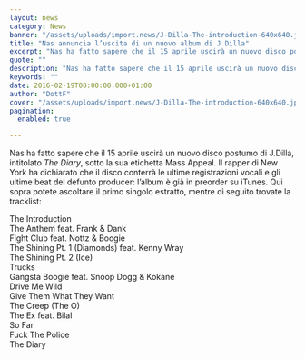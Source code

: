 ```yaml
---
layout: news
category: News
banner: "/assets/uploads/import.news/J-Dilla-The-introduction-640x640.jpg"
title: "Nas annuncia l’uscita di un nuovo album di J Dilla"
excerpt: "Nas ha fatto sapere che il 15 aprile uscirà un nuovo disco postumo di J.Dilla, intitolato The Diary, sotto la sua etichetta Mass Appeal. Il rapper di New York ha dichiarato che il disco conterrà le ultime registrazioni vocali e gli ultime beat del defunto producer: l’album è già in preorder su iTunes. Qui sopra potete [&hellip"
quote: ""
description: "Nas ha fatto sapere che il 15 aprile uscirà un nuovo disco postumo di J.Dilla, intitolato The Diary, sotto la sua etichetta Mass Appeal. Il rapper di New York ha dichiarato che il disco conterrà le ultime registrazioni vocali e gli ultime beat del defunto producer: l’album è già in preorder su iTunes. Qui sopra potete [&hellip"
keywords: ""
date: 2016-02-19T00:00:00.000+01:00
author: "DottF"
cover: "/assets/uploads/import.news/J-Dilla-The-introduction-640x640.jpg"
pagination:
  enabled: true

---
```


Nas ha fatto sapere che il 15 aprile uscirà un nuovo disco postumo di J.Dilla, intitolato _The Diary_, sotto la sua etichetta Mass Appeal. Il rapper di New York ha dichiarato che il disco conterrà le ultime registrazioni vocali e gli ultime beat del defunto producer: l’album è già in preorder su iTunes. Qui sopra potete ascoltare il primo singolo estratto, mentre di seguito trovate la tracklist:

The Introduction  
The Anthem feat. Frank & Dank  
Fight Club feat. Nottz & Boogie  
The Shining Pt. 1 (Diamonds) feat. Kenny Wray  
The Shining Pt. 2 (Ice)  
Trucks  
Gangsta Boogie feat. Snoop Dogg & Kokane  
Drive Me Wild  
Give Them What They Want  
The Creep (The O)  
The Ex feat. Bilal  
So Far  
Fuck The Police  
The Diary